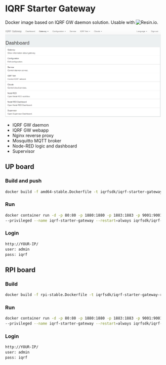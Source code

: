# IQRF Starter Gateway

Docker image based on IQRF GW daemon solution. Usable with ![Resin.io](https://resin.io/).

![IQRF Starter Gateway](docs/iqrf-starter-gateway.png)

- IQRF GW daemon
- IQRF GW webapp
- Nginx reverse proxy
- Mosquitto MQTT broker
- Node-RED logic and dashboard
- Supervisor

## UP board

### Build and push

```Bash
docker build -f amd64-stable.Dockerfile -t iqrfsdk/iqrf-starter-gateway-debian .
```

### Run

```Bash
docker container run -d -p 80:80 -p 1880:1880 -p 1883:1883 -p 9001:9001 --device /dev/spidev2.0:/dev/spidev2.0 \ 
--privileged --name iqrf-starter-gateway --restart=always iqrfsdk/iqrf-starter-gateway-debian
```

### Login

```Bash
http://YOUR-IP/
user: admin
pass: iqrf
```

## RPI board

### Build

```Bash
docker build -f rpi-stable.Dockerfile -t iqrfsdk/iqrf-starter-gateway-raspbian .
```

### Run

```Bash
docker container run -d -p 80:80 -p 1880:1880 -p 1883:1883 -p 9001:9001 --device /dev/spidev0.0:/dev/spidev0.0 \
--privileged --name iqrf-starter-gateway --restart=always iqrfsdk/iqrf-starter-gateway-raspbian
```

### Login

```Bash
http://YOUR-IP/
user: admin
pass: iqrf
```

